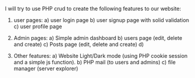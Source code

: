 I will try to use PHP crud to create the following features to our website:
1) user pages:
    a) user login page
    b) user signup page with solid validation
    c) user profile page

2) Admin pages:
    a) Simple admin dashboard
    b) users page (edit, delete and create)
    c) Posts page (edit, delete and create)
    d) 

3) Other features:
    a) Website Light/Dark mode (using PHP cookie session and a simple js function).
    b) PHP mail (to users and admins)
    c) file manager (server explorer)
